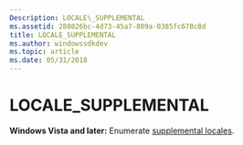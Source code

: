 ```yaml
---
Description: LOCALE\_SUPPLEMENTAL
ms.assetid: 288026bc-4d73-45a7-809a-0385fc678c8d
title: LOCALE_SUPPLEMENTAL
ms.author: windowssdkdev
ms.topic: article
ms.date: 05/31/2018
---
```


# LOCALE\_SUPPLEMENTAL

**Windows Vista and later:** Enumerate [supplemental locales](custom-locales.md).

 

 



